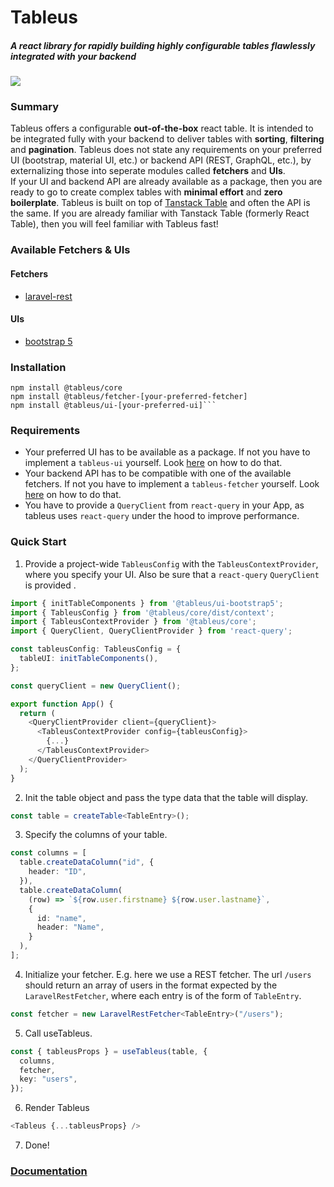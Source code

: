 # Tableus

##### A react library for rapidly building highly configurable tables flawlessly integrated with your backend

![](https://badgen.net/bundlephobia/minzip/@tableus/core)

### Summary

Tableus offers a configurable **out-of-the-box** react table. It is intended to
be integrated fully with your backend to deliver tables with **sorting**,
**filtering** and **pagination**. Tableus does not state any requirements on
your preferred UI (bootstrap, material UI, etc.) or backend API (REST, GraphQL,
etc.), by externalizing those into seperate modules called **fetchers** and
**UIs**.  
If your UI and backend API are already available as a package, then you are
ready to go to create complex tables with **minimal effort** and **zero
boilerplate**.
Tableus is built on top of [Tanstack Table](https://tanstack.com/table/v8/) and
often the API is the same. If you are already familiar with Tanstack Table
(formerly React Table), then you will feel familiar with Tableus fast!

### Available Fetchers & UIs

#### Fetchers

- [laravel-rest](https://github.com/zendricom/tableus-fetcher-laravel-rest)

#### UIs

- [bootstrap 5](https://github.com/zendricom/tableus-ui-bootstrap5)

### Installation

````
npm install @tableus/core
npm install @tableus/fetcher-[your-preferred-fetcher]
npm install @tableus/ui-[your-preferred-ui]```
````

### Requirements

- Your preferred UI has to be available as a package. If not you have to
  implement a `tableus-ui` yourself. Look [here]() on how to do that.
- Your backend API has to be compatible with one of the available
  fetchers. If not you have to implement a `tableus-fetcher` yourself.
  Look [here]() on how to do that.
- You have to provide a `QueryClient` from `react-query` in your App, as
  tableus uses `react-query` under the hood to improve performance.

### Quick Start

1. Provide a project-wide `TableusConfig` with the
   `TableusContextProvider`, where you specify your UI. Also be sure that
   a `react-query` `QueryClient` is provided .

```typescript
import { initTableComponents } from '@tableus/ui-bootstrap5';
import { TableusConfig } from '@tableus/core/dist/context';
import { TableusContextProvider } from '@tableus/core';
import { QueryClient, QueryClientProvider } from 'react-query';

const tableusConfig: TableusConfig = {
  tableUI: initTableComponents(),
};

const queryClient = new QueryClient();

export function App() {
  return (
    <QueryClientProvider client={queryClient}>
      <TableusContextProvider config={tableusConfig}>
        {...}
      </TableusContextProvider>
    </QueryClientProvider>
  );
}
```

2. Init the table object and pass the type data that the table will display.

```typescript
const table = createTable<TableEntry>();
```

3. Specify the columns of your table.

```typescript
const columns = [
  table.createDataColumn("id", {
    header: "ID",
  }),
  table.createDataColumn(
    (row) => `${row.user.firstname} ${row.user.lastname}`,
    {
      id: "name",
      header: "Name",
    }
  ),
];
```

4. Initialize your fetcher. E.g. here we use a REST fetcher. The url
   `/users` should return an array of users in the format expected by the
   `LaravelRestFetcher`, where each entry is of the form of `TableEntry`.

```typescript
const fetcher = new LaravelRestFetcher<TableEntry>("/users");
```

5. Call useTableus.

```typescript
const { tableusProps } = useTableus(table, {
  columns,
  fetcher,
  key: "users",
});
```

6. Render Tableus

```typescript
<Tableus {...tableusProps} />
```

7. Done!

### [Documentation](/docs/docs.md)
